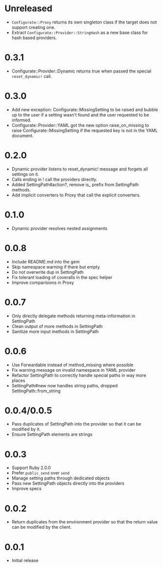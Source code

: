 # Unreleased

* `Configurate::Proxy` returns its own singleton class if the target does not support creating one.
* Extract `Configurate::Provider::StringHash` as a new base class for hash based providers.

# 0.3.1

* Configurate::Provider::Dynamic returns true when passed the special
 `reset_dynamic!` call.

# 0.3.0

* Add new exception: Configurate::MissingSetting to be raised and bubble up to the user
  if a setting wasn't found and the user requested to be informed.
* Configurate::Provider::YAML got the new option raise_on_missing to raise
  Configurate::MissingSetting if the requested key is not in the YAML document.

# 0.2.0

* Dynamic provider listens to reset_dynamic! message and forgets all settings on it.
* Calls ending in ! call the providers directly.
* Added SettingPath#action?, remove is_ prefix from SettingPath methods.
* Add implicit converters to Proxy that call the explicit converters.

# 0.1.0

* Dynamic provider resolves nested assignments

# 0.0.8

* Include README.md into the gem
* Skip namespace warning if there but empty
* Do not overwrite dup in SettingPath
* Fix tolerant loading of coveralls in the spec helper
* Improve comparisions in Proxy

# 0.0.7

* Only directly delegate methods returning meta-information in SettingPath
* Clean output of more methods in SettingPath
* Sanitize more input methods in SettingPath

# 0.0.6

* Use Forwardable instead of method_missing where possible
* Fix warning message on invalid namespace in YAML provider
* Refactor SettingPath to correctly handle special paths in way more places
* SettingPath#new now handles string paths, dropped SettingPath::from_string

# 0.0.4/0.0.5

* Pass duplicates of SettingPath into the provider so that it can be modified by it.
* Ensure SettingPath elements are strings

# 0.0.3

* Support Ruby 2.0.0
* Prefer `public_send` over `send`
* Manage setting paths through dedicated objects
* Pass new SettingPath objects directly into the providers
* Improve specs

# 0.0.2

* Return duplicates from the environment provider so that the return value can be modified by the client.

# 0.0.1

* Initial release
